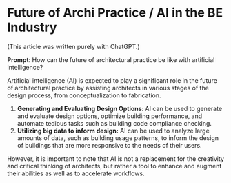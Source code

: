 # Future of Archi Practice / AI in the BE Industry

(This article was written purely with ChatGPT.)

**Prompt**: How can the future of architectural practice be like with artificial intelligence?

Artificial intelligence (AI) is expected to play a significant role in the future of architectural practice by assisting architects in various stages of the design process, from conceptualization to fabrication.

1. **Generating and Evaluating Design Options**: AI can be used to generate and evaluate design options, optimize building performance, and automate tedious tasks such as building code compliance checking.
2. **Utilizing big data to inform design:** AI can be used to analyze large amounts of data, such as building usage patterns, to inform the design of buildings that are more responsive to the needs of their users.

However, it is important to note that AI is not a replacement for the creativity and critical thinking of architects, but rather a tool to enhance and augment their abilities as well as to accelerate workflows.
